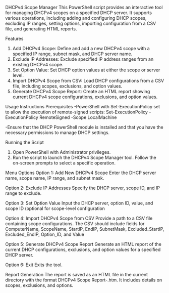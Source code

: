 DHCPv4 Scope Manager
This PowerShell script provides an interactive tool for managing DHCPv4 scopes on a specified DHCP server. It supports various operations, including adding and configuring DHCP scopes, excluding IP ranges, setting options, importing configuration from a CSV file, and generating HTML reports.

Features
  1.  Add DHCPv4 Scope: Define and add a new DHCPv4 scope with a specified IP range, subnet mask, and DHCP server name.
  2.  Exclude IP Addresses: Exclude specified IP address ranges from an existing DHCPv4 scope.
  3.  Set Option Value: Set DHCP option values at either the scope or server level.
  4.  Import DHCPv4 Scope from CSV: Load DHCP configurations from a CSV file, including scopes, exclusions, and option values.
  5.  Generate DHCPv4 Scope Report: Create an HTML report showing current DHCPv4 scope configurations, exclusions, and option values.

Usage Instructions
Prerequisites
-PowerShell with Set-ExecutionPolicy set to allow the execution of remote-signed scripts:
  Set-ExecutionPolicy -ExecutionPolicy RemoteSigned -Scope LocalMachine

-Ensure that the DHCP PowerShell module is installed and that you have the necessary permissions to manage DHCP settings.

Running the Script
  1.  Open PowerShell with Administrator privileges.
  2.  Run the script to launch the DHCPv4 Scope Manager tool. Follow the on-screen prompts to select a specific operation.

Menu Options
Option 1: Add New DHCPv4 Scope
  Enter the DHCP server name, scope name, IP range, and subnet mask.
  
Option 2: Exclude IP Addresses
  Specify the DHCP server, scope ID, and IP range to exclude.
  
Option 3: Set Option Value
  Input the DHCP server, option ID, value, and scope ID (optional for scope-level configuration
  
Option 4: Import DHCPv4 Scope from CSV
  Provide a path to a CSV file containing scope configurations. The CSV should include fields for ComputerName, ScopeName, StartIP, EndIP, SubnetMask, Excluded_StartIP, Excluded_EndIP, Option_ID, and Value
  
Option 5: Generate DHCPv4 Scope Report
  Generate an HTML report of the current DHCP configurations, exclusions, and option values for a specified DHCP server.
  
Option 6: Exit
  Exits the tool.

Report Generation
The report is saved as an HTML file in the current directory with the format DHCPv4 Scope Report-<ServerName>.htm. It includes details on scopes, exclusions, and options.



